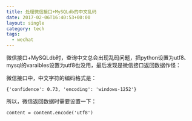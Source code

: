 ```yaml
---
title: 处理微信接口+MySQLdb的中文乱码
date: 2017-02-06T16:40:53+00:00
layout: single
category: tech
tags:
  - wechat
---
```


微信接口+MySQLdb时，查询中文总会出现乱码问题，把python设置为utf8、mysql的varaibles设置为utf8也没用，最后发现是微信接口返回数据作怪：

微信接口中，中文字符的编码格式是：

`{'confidence': 0.73, 'encoding': 'windows-1252'}`

所以，微信返回数据时需要设置一下：

`content = content.encode('utf8')`
